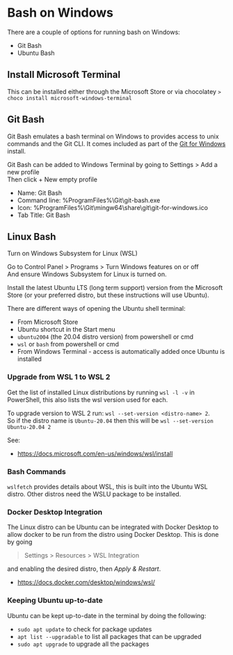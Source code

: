 # Bash on Windows

There are a couple of options for running bash on Windows:
- Git Bash
- Ubuntu Bash

## Install Microsoft Terminal

This can be installed either through the Microsoft Store or via chocolatey
`> choco install microsoft-windows-terminal`


## Git Bash

Git Bash emulates a bash terminal on Windows to provides access to unix commands and the Git CLI.
It comes included as part of the [Git for Windows](https://gitforwindows.org/) install.

Git Bash can be added to Windows Terminal by going to Settings > Add a new profile  
Then click \+ New empty profile
- Name: Git Bash
- Command line: %ProgramFiles%\Git\git-bash.exe
- Icon: %ProgramFiles%\Git\mingw64\share\git\git-for-windows.ico
- Tab Title: Git Bash


## Linux Bash

Turn on Windows Subsystem for Linux (WSL)

Go to Control Panel > Programs > Turn Windows features on or off  
And ensure Windows Subsystem for Linux is turned on.

Install the latest Ubuntu LTS (long term support) version from the Microsoft Store (or your preferred distro, but these instructions will use Ubuntu).

There are different ways of opening the Ubuntu shell terminal:
- From Microsoft Store
- Ubuntu shortcut in the Start menu
- `ubuntu2004` (the 20.04 distro version) from powershell or cmd
- `wsl` or `bash` from powershell or cmd
- From Windows Terminal - access is automatically added once Ubuntu is installed


### Upgrade from WSL 1 to WSL 2

Get the list of installed Linux distributions by running `wsl -l -v` in PowerShell, this also lists the wsl version used for each.

To upgrade version to WSL 2 run: `wsl --set-version <distro-name> 2`.  
So if the distro name is `Ubuntu-20.04` then this will be `wsl --set-version Ubuntu-20.04 2`

See:
- https://docs.microsoft.com/en-us/windows/wsl/install


### Bash Commands

`wslfetch` provides details about WSL, this is built into the Ubuntu WSL distro.
Other distros need the WSLU package to be installed.


### Docker Desktop Integration

The Linux distro can be Ubuntu can be integrated with Docker Desktop to allow docker to be run from the distro using Docker Desktop. This is done by going

> Settings > Resources > WSL Integration

and enabling the desired distro, then _Apply & Restart_.


- https://docs.docker.com/desktop/windows/wsl/


### Keeping Ubuntu up-to-date

Ubuntu can be kept up-to-date in the terminal by doing the following:
- `sudo apt update` to check for package updates
- `apt list --upgradable` to list all packages that can be upgraded 
- `sudo apt upgrade` to upgrade all the packages
